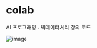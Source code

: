 # colab
AI 프로그래밍 . 빅데이터처리 강의 코드

![image](https://github.com/yeryeong0519/colab/assets/81680813/e3e5dbd8-6066-4a70-8dc3-99a8f13c41ce)
